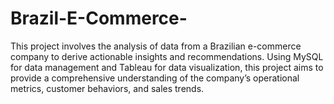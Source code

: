 # Brazil-E-Commerce-
This project involves the analysis of data from a Brazilian e-commerce company to derive actionable insights and recommendations. Using MySQL for data management and Tableau for data visualization, this project aims to provide a comprehensive understanding of the company’s operational metrics, customer behaviors, and sales trends.
